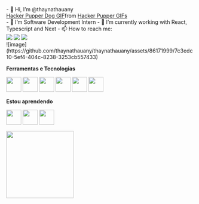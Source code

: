 <div>- 👋 Hi, I’m @thaynathauany
<div class="tenor-gif-embed" data-postid="17954501" data-share-method="host" data-aspect-ratio="1.36752" data-width="100%"><a href="https://tenor.com/view/hacker-pupper-dog-hacker-computer-keyboard-gif-17954501">Hacker Pupper Dog GIF</a>from <a href="https://tenor.com/search/hacker+pupper-gifs">Hacker Pupper GIFs</a></div> <script type="text/javascript" async src="https://tenor.com/embed.js"></script>
</div>
- 👀 I’m Software Development Intern 
- 🌱 I’m currently working with React, Typescript and Next
- 📫 How to reach me:
<div>
          <a href="https://instagram.com/thayna.thauanny" target="_blank"><img src="https://img.shields.io/badge/-Instagram-%23E4405F?style=for-the-badge&logo=instagram&logoColor=white" target="_blank"></a>
          <a href = "mailto:thayna98@gmail.com"><img src="https://img.shields.io/badge/Gmail-D14836?style=for-the-badge&logo=gmail&logoColor=white" target="_blank"></a>
          <a href="https://www.linkedin.com/in/thayná-thauany/" target="_blank"><img src="https://img.shields.io/badge/-LinkedIn-%230077B5?style=for-the-badge&logo=linkedin&logoColor=white" target="_blank"></a>  
</div>
![image](https://github.com/thaynathauany/thaynathauany/assets/86171999/7c3edc10-5ef4-404c-8238-3253cb557433)

           

<b>Ferramentas e Tecnologias </b> <p> 
<img src="https://cdn.jsdelivr.net/gh/devicons/devicon/icons/git/git-original.svg" width="40" height="40"/> <img src="https://cdn.jsdelivr.net/gh/devicons/devicon/icons/react/react-original.svg" width="40" height="40" />
<img src="https://cdn.jsdelivr.net/gh/devicons/devicon/icons/typescript/typescript-original.svg" width="40" height="40" /> <img src="https://cdn.jsdelivr.net/gh/devicons/devicon/icons/nextjs/nextjs-line.svg" width="40" height="40" />  <img src="https://cdn.jsdelivr.net/gh/devicons/devicon/icons/php/php-plain.svg" width="40" height="40" /> <link rel="stylesheet" href="https://cdn.jsdelivr.net/gh/devicons/devicon@v2.15.1/devicon.min.css" width="40" height="40"><img src="https://cdn.jsdelivr.net/gh/devicons/devicon/icons/sass/sass-original.svg" width="40" height="40" /> 
          
<p></p>
<b>Estou aprendendo </b> <p> 
<img src="https://cdn.jsdelivr.net/gh/devicons/devicon/icons/nodejs/nodejs-original.svg" width="40" height="40" /> <img src="https://cdn.jsdelivr.net/gh/devicons/devicon/icons/mysql/mysql-original.svg" width="40" height="40"  /> <img src="https://cdn.jsdelivr.net/gh/devicons/devicon/icons/graphql/graphql-plain.svg" width="40" height="40"  />


<div>
<a href="https://github.com/thaynathauany">
<img height="180em" src="https://github-readme-stats.vercel.app/api/top-langs/?username=thaynathauany&layout=compact&langs_count=7&theme=dracula"/>
</div>
